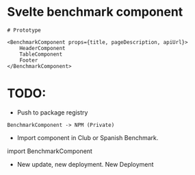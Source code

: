 # Svelte benchmark component
```Svelte
# Prototype

<BenchmarkComponent props={title, pageDescription, apiUrl}>
    HeaderComponent
    TableComponent
    Footer
</BenchmarkComponent>

```
# TODO:

- Push to package registry
```
BenchmarkComponent -> NPM (Private)
```

- Import component in Club or Spanish Benchmark.

import BenchmarkComponent 

- New update, new deployment.
New Deployment 


